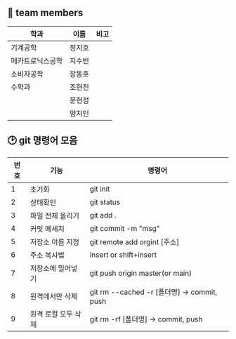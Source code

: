 ## 🔰 team members
| 학과 | 이름 | 비고 |
| -------- | ---- | ---- |
| 기계공학 | 정지호 |  |
| 메카트로닉스공학| 지수빈 |  |
| 소비자공학 | 장동훈 |  |
| 수학과 | 조현진 |
|  |문현정| |
|  |양지인| |
## 🕑 git 명령어 모음

| 번호 | 기능 | 명령어 |
| -- | --- | ------------ |
| 1 | 초기화 | git init |
| 2 | 상태확인 | git status |
| 3 | 파일 전체 올리기 | git add .  |
| 4 | 커밋 메세지 | git commit -m "msg" |
| 5 | 저장소 이름 지정 | git remote add orgint [주소] |
| 6 | 주소 복사법 | insert or shift+insert |
| 7 | 저장소에 밀어넣기 | git push origin master(or main) |
| 8 | 원격에서만 삭제 | git rm --cached -r [폴더명] -> commit, push |
| 9 | 원격 로컬 모두 삭제 | git rm -rf [폴더명] -> commit, push |
